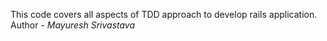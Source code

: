 This code covers all aspects of TDD approach to develop rails application.
Author - *Mayuresh Srivastava*